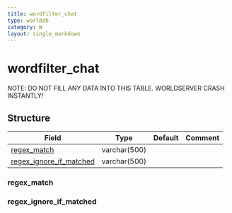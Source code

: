 ```yaml
---
title: wordfilter_chat
type: worlddb
category: W
layout: single_markdown
---
```


# wordfilter_chat
NOTE: DO NOT FILL ANY DATA INTO THIS TABLE. WORLDSERVER CRASH INSTANTLY!

## Structure

Field                                                                                                         | Type         | Default | Comment
------------------------------------------------------------------------------------------------------------- | ------------ | ------- | -------
[regex_match](#regex_match)                         | varchar(500) |         |        
[regex_ignore_if_matched](#regex_ignore_if_matched) | varchar(500) |         |        

### regex_match

### regex_ignore_if_matched